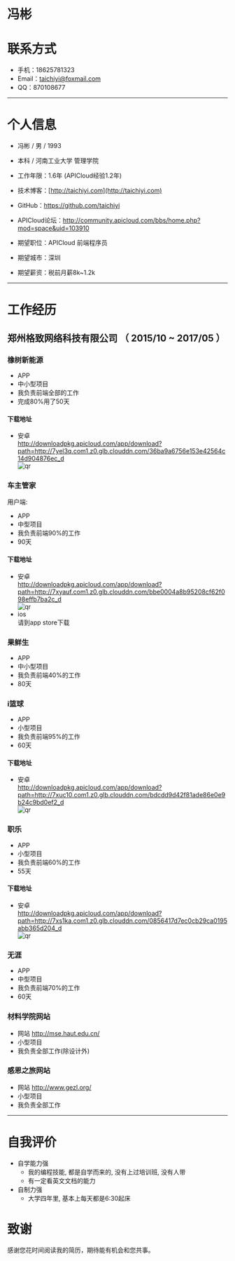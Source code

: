 <!-- # Android程序员简历模板

本简历模板由国内首家互联网人才拍卖网站「 [JobDeer.com](http://www.jobdeer.com) 」提供。

（括号里的是我们的顾问编写的说明，建议在简历书写完成后统一删除）

## 先讲讲怎样才是一份好的技术简历

首先，一份好的简历不光说明事实，更通过FAB模式来增强其说服力。

 - Feature：是什么
 - Advantage：比别人好在哪些地方
 - Benefit：如果雇佣你，招聘方会得到什么好处 

其次，写简历和写议论文不同，过分的论证会显得自夸，反而容易引起反感，所以要点到为止。这里的技巧是，提供论据，把论点留给阅读简历的人自己去得出。放论据要具体，最基本的是要数字化，好的论据要让人印象深刻。

举个例子，下边内容是虚构的：

2006年，我参与了手机XX网发布系统WAPCMS的开发（```这部分是大家都会写的```）。作为核心程序员，我不但完成了网站界面、调度队列的开发工作，更提出了高效的组件级缓存系统，通过碎片化缓冲有效的提升了系统的渲染效率。（```这部分是很多同学忘掉的，要写出你在这个项目中具体负责的部分，以及你贡献出来的价值。```）在该系统上线后，Web前端性能从10QPS提升到200QPS，服务器由10台减少到3台（``` 通过量化的数字来增强可信度 ```）。2008年我升任WAPCMS项目负责人，带领一个3人小组支持着每天超过2亿的PV（``` 这就是Benefit。你能带给前雇主的价值，也就是你能带给新雇主的价值。 ```）。

有同学问，如果我在项目里边没有那么显赫的成绩可以说怎么办？讲不出成绩时，就讲你的成长。因为学习能力也是每家公司都看中的东西。你可以写你在这个项目里边遇到了一个什么样的问题，别人怎么解决的，你怎么解决的，你的方案好在什么地方，最终这个方案的效果如何。

具体、量化、有说服力，是技术简历特别需要注重的地方。

（以上内容在写完简历后，对每一段进行评估，完成后再删除）

 -->

# 冯彬

# 联系方式

- 手机：18625781323
- Email：taichiyi@foxmail.com
- QQ：870108677

---

# 个人信息

 - 冯彬 / 男 / 1993 
 - 本科 / 河南工业大学 管理学院
 - 工作年限：1.6年 (APICloud经验1.2年)
 - 技术博客：[http://taichiyi.com](http://taichiyi.com)  
 - GitHub：https://github.com/taichiyi
 - APICloud论坛：http://community.apicloud.com/bbs/home.php?mod=space&uid=103910

 - 期望职位：APICloud 前端程序员
 - 期望城市：深圳
 - 期望薪资：税前月薪8k~1.2k

---

# 工作经历

## 郑州格致网络科技有限公司 （ 2015/10 ~ 2017/05 ）

### 橡树新能源 

 - APP
 - 中小型项目
 - 我负责前端全部的工作
 - 完成80%用了50天

#### 下载地址
 - 安卓  
 http://downloadpkg.apicloud.com/app/download?path=http://7yel3q.com1.z0.glb.clouddn.com/36ba9a6756e153e42564c14d904876ec_d  
 ![qr](http://oop4q34sz.bkt.clouddn.com/xiangshu-app.png)


### 车主管家 

用户端:

 - APP
 - 中型项目
 - 我负责前端90%的工作
 - 90天

#### 下载地址
 - 安卓  
 http://downloadpkg.apicloud.com/app/download?path=http://7xyauf.com1.z0.glb.clouddn.com/bbe0004a8b95208cf62f098effb7ba2c_d  
![qr](http://oop4q34sz.bkt.clouddn.com/chezhu-app.png)
- ios  
 请到app store下载

### 果鲜生 

 - APP
 - 中小型项目
 - 我负责前端40%的工作
 - 80天


### i篮球 

 - APP
 - 小型项目
 - 我负责前端95%的工作
 - 60天

#### 下载地址
 - 安卓  
 http://downloadpkg.apicloud.com/app/download?path=http://7xuc10.com1.z0.glb.clouddn.com/bdcdd9d42f81ade86e0e9b24c9bd0ef2_d  
 ![qr](http://oop4q34sz.bkt.clouddn.com/ibaskball-app.png)

### 职乐 

 - APP
 - 小型项目
 - 我负责前端60%的工作
 - 55天

#### 下载地址
 - 安卓  
 http://downloadpkg.apicloud.com/app/download?path=http://7xs1ka.com1.z0.glb.clouddn.com/0856417d7ec0cb29ca0195abb365d204_d  
 ![qr](http://oop4q34sz.bkt.clouddn.com/zhile-app.png)


### 无涯 

 - APP
 - 中型项目
 - 我负责前端70%的工作
 - 60天


### 材料学院网站 

 - 网站 http://mse.haut.edu.cn/
 - 小型项目
 - 我负责全部工作(除设计外)


### 感恩之旅网站 

 - 网站 http://www.gezl.org/
 - 小型项目
 - 我负责全部工作

 
<!-- #### 我和格致公司
 - 格致是我同班同学和他几个朋友在15年初创的一个公司
 - 我是大四下学期(2015/10)开始来格致工作的
 - 我是独生子, 我家人希望我离家近一点工作(我家是海南海口的), 我们折中选择了深圳
 -->

---

# 自我评价
 - 自学能力强
    - 我的编程技能, 都是自学而来的, 没有上过培训班, 没有人带
    - 有一定看英文文档的能力
 - 自制力强
 	- 大学四年里, 基本上每天都是6:30起床


# 致谢
感谢您花时间阅读我的简历，期待能有机会和您共事。